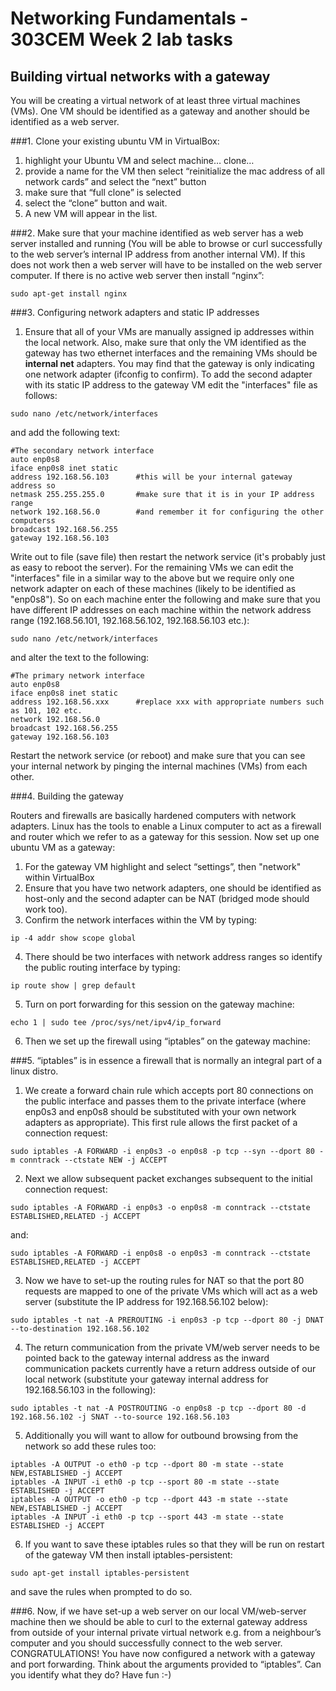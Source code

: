 
# Networking Fundamentals - 303CEM Week 2 lab tasks

## Building virtual networks with a gateway

You will be creating a virtual network of at least three virtual machines (VMs). One VM should be identified as a gateway and another should be identified as a web server.

###1. Clone your existing ubuntu VM in VirtualBox:
1. highlight your Ubuntu VM and select machine… clone…
2. provide a name for the VM then select “reinitialize the mac address of all network cards” and select the “next” button
3. make sure that “full clone” is selected
4. select the “clone” button and wait.
5. A new VM will appear in the list.

###2. Make sure that your machine identified as web server has a web server installed and running (You will be able to browse or curl successfully to the web server’s internal IP address from another internal VM). If this does not work then a web server will have to be installed on the web server computer. If there is no active web server then install “nginx”:

`sudo apt-get install nginx`

###3. Configuring network adapters and static IP addresses

1. Ensure that all of your VMs are manually assigned ip addresses within the local network. Also, make sure that only the VM identified as the gateway has two ethernet interfaces and the remaining VMs should be **internal net** adapters. You may find that the gateway is only indicating one network adapter (ifconfig to confirm). To add the second adapter with its static IP address to the gateway VM edit the "interfaces" file as follows:

`sudo nano /etc/network/interfaces`
		
and add the following text:
```
#The secondary network interface
auto enp0s8
iface enp0s8 inet static
address 192.168.56.103		#this will be your internal gateway address so
netmask 255.255.255.0		#make sure that it is in your IP address range
network 192.168.56.0		#and remember it for configuring the other computerss
broadcast 192.168.56.255
gateway 192.168.56.103
```	
Write out to file (save file) then restart the network service (it's probably just as easy to reboot the server). For the remaining VMs we can edit the "interfaces" file in a similar way to the above but we require only one network adapter on each of these machines (likely to be identified as "enp0s8"). So on each machine enter the following and make sure that you have different IP addresses on each machine within the network address range (192.168.56.101, 192.168.56.102, 192.168.56.103 etc.):

`sudo nano /etc/network/interfaces`
		
and alter the text to the following:
```
#The primary network interface
auto enp0s8
iface enp0s8 inet static
address 192.168.56.xxx		#replace xxx with appropriate numbers such as 101, 102 etc.
network 192.168.56.0
broadcast 192.168.56.255
gateway 192.168.56.103
```		
Restart the network service (or reboot) and make sure that you can see your internal network by pinging the internal machines (VMs) from each other. 

###4. Building the gateway 

Routers and firewalls are basically hardened computers with network adapters. Linux has the tools to enable a Linux computer to act as a firewall and router which we refer to as a gateway for this session. Now set up one ubuntu VM as a gateway:

1. For the gateway VM highlight and select “settings”, then "network" within VirtualBox
2. Ensure that you have two network adapters, one should be identified as host-only and the second adapter can be NAT (bridged mode should work too).
3. Confirm the network interfaces within the VM by typing:

`ip -4 addr show scope global`
		
4. There should be two interfaces with network address ranges so identify the public routing interface by typing:

`ip route show | grep default`
		
5. Turn on port forwarding for this session on the gateway machine:

`echo 1 | sudo tee /proc/sys/net/ipv4/ip_forward`

6. Then we set up the firewall using “iptables” on the gateway machine:

###5. “iptables” is in essence a firewall that is normally an integral part of a linux distro.

1. We create a forward chain rule which accepts port 80 connections on the public interface and passes them to the private interface (where enp0s3 and enp0s8 should be substituted with your own network adapters as appropriate). This first rule allows the first packet of a connection request:

`sudo iptables -A FORWARD -i enp0s3 -o enp0s8 -p tcp --syn --dport 80 -m conntrack --ctstate NEW -j ACCEPT`

2. Next we allow subsequent packet exchanges subsequent to the initial connection request:

`sudo iptables -A FORWARD -i enp0s3 -o enp0s8 -m conntrack --ctstate ESTABLISHED,RELATED -j ACCEPT`

and:

`sudo iptables -A FORWARD -i enp0s8 -o enp0s3 -m conntrack --ctstate ESTABLISHED,RELATED -j ACCEPT`

3. Now we have to set-up the routing rules for NAT so that the port 80 requests are mapped to one of the private VMs which will act as a web server (substitute the IP address for 192.168.56.102 below):

`sudo iptables -t nat -A PREROUTING -i enp0s3 -p tcp --dport 80 -j DNAT --to-destination 192.168.56.102`

4. The return communication from the private VM/web server needs to be pointed back to the gateway internal address as the inward communication packets currently have a return address outside of our local network (substitute your gateway internal address for 192.168.56.103 in the following):

`sudo iptables -t nat -A POSTROUTING -o enp0s8 -p tcp --dport 80 -d 192.168.56.102 -j SNAT --to-source 192.168.56.103`

5. Additionally you will want to allow for outbound browsing from the network so add these rules too:
```
iptables -A OUTPUT -o eth0 -p tcp --dport 80 -m state --state NEW,ESTABLISHED -j ACCEPT
iptables -A INPUT -i eth0 -p tcp --sport 80 -m state --state ESTABLISHED -j ACCEPT
iptables -A OUTPUT -o eth0 -p tcp --dport 443 -m state --state NEW,ESTABLISHED -j ACCEPT
iptables -A INPUT -i eth0 -p tcp --sport 443 -m state --state ESTABLISHED -j ACCEPT
```
6. If you want to save these iptables rules so that they will be run on restart of the gateway VM then install iptables-persistent:

`sudo apt-get install iptables-persistent`
		
and save the rules when prompted to do so.

###6. Now, if we have set-up a web server on our local VM/web-server machine then we should be able to curl to the external gateway address from outside of your internal private virtual network e.g. from a neighbour’s computer and you should successfully connect to the web server. CONGRATULATIONS! You have now configured a network with a gateway and port forwarding. Think about the arguments provided to “iptables”. Can you identify what they do? Have fun :-)
